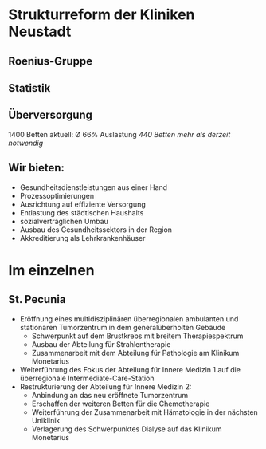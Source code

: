 # Strukturreform der Kliniken Neustadt
## Roenius-Gruppe

## Statistik

## Überversorgung


1400 Betten aktuell:
Ø 66% Auslastung
_440 Betten mehr als derzeit notwendig_


## Wir bieten:
- Gesundheitsdienstleistungen aus einer Hand
- Prozessoptimierungen
- Ausrichtung auf effiziente Versorgung
- Entlastung des städtischen Haushalts
- sozialverträglichen Umbau
- Ausbau des Gesundheitssektors in der Region
- Akkreditierung als Lehrkrankenhäuser

# Im einzelnen

## St. Pecunia

- Eröffnung eines multidisziplinären überregionalen ambulanten und stationären Tumorzentrum in dem generalüberholten Gebäude 
  - Schwerpunkt auf dem Brustkrebs mit breitem Therapiespektrum
  - Ausbau der Abteilung für Strahlentherapie
  - Zusammenarbeit mit dem Abteilung für Pathologie am Klinikum Monetarius
- Weiterführung des Fokus der Abteilung für Innere Medizin 1 auf die überregionale Intermediate-Care-Station
- Restrukturierung der Abteilung für Innere Medizin 2:
  - Anbindung an das neu eröffnete Tumorzentrum
  - Erschaffen der weiteren Betten für die Chemotherapie
  - Weiterführung der Zusammenarbeit mit Hämatologie in der nächsten Uniklinik
  - Verlagerung des Schwerpunktes Dialyse auf das Klinikum Monetarius



